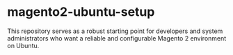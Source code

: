 # magento2-ubuntu-setup
This repository serves as a robust starting point for developers and system administrators who want a reliable and configurable Magento 2 environment on Ubuntu.

